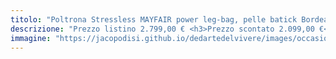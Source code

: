 ```yaml
---
titolo: "Poltrona Stressless MAYFAIR power leg-bag, pelle batick Bordeaux"
descrizione: "Prezzo listino 2.799,00 € <h3>Prezzo scontato 2.099,00 €</h3>"
immagine: "https://jacopodisi.github.io/dedartedelvivere/images/occasioni/mayfair_16x9_thumbbig.jpg"
---
```

